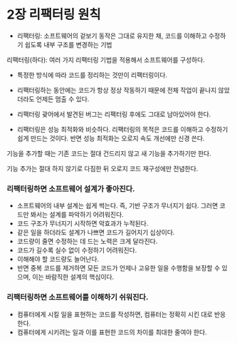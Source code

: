 # 2장 리팩터링 원칙

- 리팩터링: 소프트웨어의 겉보기 동작은 그대로 유지한 채, 코드를 이해하고 수정하기 쉽도록 내부 구조를 변경하는 기법

리팩터링(하다): 여러 가지 리팩터링 기법을 적용해서 소프트웨어를 구성하다.

- 특정한 방식에 따라 코드를 정리하는 것만이 리팩터링이다.

- 리팩터링하는 동안에는 코드가 항상 정상 작동하기 때문에 전체 작업이 끝나지 않았더라도 언제든 멈출 수 있다.

- 리팩터링 괒어에서 발견된 버그는 리팩터링 후에도 그대로 남아있어야 한다.

- 리팩터링은 성능 최적화와 비슷하다. 리팩터링의 목적은 코드를 이해하고 수정하기 쉽게 만드는 것이다. 반면 성능 최적화는 오로지 속도 개선에만 신경 쓴다.

기능을 추가할 때는 기존 코드는 절대 건드리지 않고 새 기능을 추가하기만 한다.

기능 추가는 절대 하지 않기로 다짐한 뒤 오로지 코드 재구성에만 전념한다.

### 리팩터링하면 소프트웨어 설계가 좋아진다.

- 소프트웨어의 내부 설계는 쉽게 썩는다. 즉, 기반 구조가 무너지기 쉽다. 그러면 코드만 봐서는 설계를 파악하기 어려워진다.
- 코드 구조가 무너지기 시작하면 악효과가 누적된다.
- 같은 일을 하더라도 설계가 나쁘면 코드가 길어지기 십상이다.
- 코드량이 줄면 수정하는 데 드는 노력은 크게 달라진다.
- 코드가 길수록 실수 없이 수정하기 어려워진다.
- 이해해야 할 코드량도 늘어난다.
- 반면 중복 코드를 제거하면 모든 코드가 언제나 고유한 일을 수행함을 보장할 수 있으며, 이는 바람직한 설계의 핵심이다.

### 리팩터링하면 소프트웨어를 이해하기 쉬워진다.

- 컴퓨터에게 시킬 일을 표현하는 코드를 작성하면, 컴퓨터는 정확히 시킨 대로 반응한다.
- 컴퓨터에게 시키려는 일과 이를 표현한 코드의 차이를 최대한 줄여야 한다.
